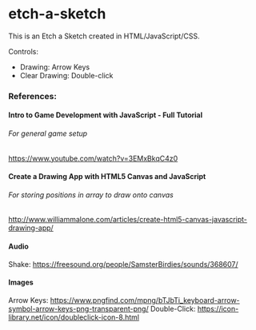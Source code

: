 # etch-a-sketch

This is an Etch a Sketch created in HTML/JavaScript/CSS.

Controls: 
- Drawing: Arrow Keys
- Clear Drawing: Double-click


### References: 
#### Intro to Game Development with JavaScript - Full Tutorial
###### For general game setup
https://www.youtube.com/watch?v=3EMxBkqC4z0

#### Create a Drawing App with HTML5 Canvas and JavaScript
###### For storing positions in array to draw onto canvas
http://www.williammalone.com/articles/create-html5-canvas-javascript-drawing-app/

#### Audio
Shake: https://freesound.org/people/SamsterBirdies/sounds/368607/

#### Images
Arrow Keys: https://www.pngfind.com/mpng/bTJbTi_keyboard-arrow-symbol-arrow-keys-png-transparent-png/
Double-Click: https://icon-library.net/icon/doubleclick-icon-8.html